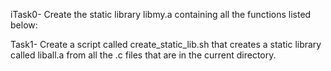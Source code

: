 iTask0- Create the static library libmy.a containing all the functions listed below:

Task1- Create a script called create_static_lib.sh that creates a static library called liball.a from all the .c files that are in the current directory.
